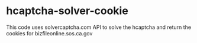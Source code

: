 # hcaptcha-solver-cookie
This code uses solvercaptcha.com API to solve the hcaptcha and return the cookies for bizfileonline.sos.ca.gov 
